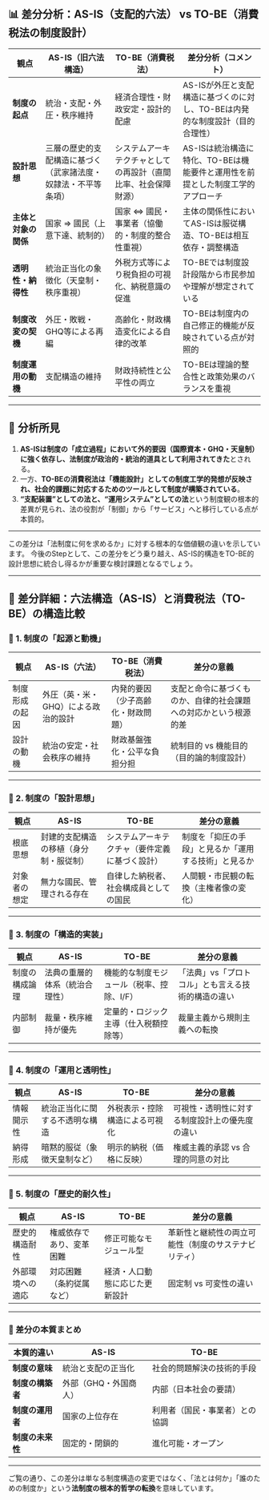 ## 📊 差分分析：AS-IS（支配的六法） vs TO-BE（消費税法の制度設計）

| 観点 | AS-IS（旧六法構造） | TO-BE（消費税法） | 差分分析（コメント） |
|------|----------------------|-------------------|-----------------------|
| **制度の起点** | 統治・支配・外圧・秩序維持 | 経済合理性・財政安定・設計的配慮 | AS-ISが外圧と支配構造に基づくのに対し、TO-BEは内発的な制度設計（目的合理性） |
| **設計思想** | 三層の歴史的支配構造に基づく（武家諸法度・奴隷法・不平等条項） | システムアーキテクチャとしての再設計（直間比率、社会保障財源） | AS-ISは統治構造に特化、TO-BEは機能要件と運用性を前提とした制度工学的アプローチ |
| **主体と対象の関係** | 国家 ⇒ 國民（上意下達、統制的） | 国家 ⇔ 國民・事業者（協働的・制度的整合性重視） | 主体の関係性においてAS-ISは服従構造、TO-BEは相互依存・調整構造 |
| **透明性・納得性** | 統治正当化の象徴化（天皇制・秩序重視） | 外税方式等により税負担の可視化、納税意識の促進 | TO-BEでは制度設計段階から市民参加や理解が想定されている |
| **制度改変の契機** | 外圧・敗戦・GHQ等による再編 | 高齢化・財政構造変化による自律的改革 | TO-BEは制度内の自己修正的機能が反映されている点が対照的 |
| **制度運用の動機** | 支配構造の維持 | 財政持続性と公平性の両立 | TO-BEは理論的整合性と政策効果のバランスを重視 |

---

## 🧠 分析所見

1. **AS-ISは制度の「成立過程」において外的要因（国際資本・GHQ・天皇制）に強く依存し、法制度が政治的・統治的道具として利用されてきた**とされる。
2. 一方、**TO-BEの消費税法は「機能設計」としての制度工学的発想が反映され、社会的課題に対応するためのツールとして制度が構築されている**。
3. **“支配装置”としての法と、“運用システム”としての法**という制度観の根本的差異が見られ、法の役割が「制御」から「サービス」へと移行している点が本質的。

---
この差分は「法制度に何を求めるか」に対する根本的な価値観の違いを示しています。
今後のStepとして、この差分をどう乗り越え、AS-IS的構造をTO-BE的設計思想に統合し得るかが重要な検討課題となるでしょう。

---

## 📑 差分詳細：六法構造（AS-IS）と消費税法（TO-BE）の構造比較

### 🔹 1. 制度の「起源と動機」
| 観点 | AS-IS（六法） | TO-BE（消費税法） | 差分の意義 |
|------|----------------|------------------|------------|
| 制度形成の起因 | 外圧（英・米・GHQ）による政治的設計 | 内発的要因（少子高齢化・財政問題） | 支配と命令に基づくものか、自律的社会課題への対応かという根源的差 |
| 設計の動機 | 統治の安定・社会秩序の維持 | 財政基盤強化・公平な負担分担 | 統制目的 vs 機能目的（目的論的制度設計） |

---

### 🔹 2. 制度の「設計思想」
| 観点 | AS-IS | TO-BE | 差分の意義 |
|------|--------|--------|-------------|
| 根底思想 | 封建的支配構造の移植（身分制・服従制） | システムアーキテクチャ（要件定義に基づく設計） | 制度を「抑圧の手段」と見るか「運用する技術」と見るか |
| 対象者の想定 | 無力な國民、管理される存在 | 自律した納税者、社会構成員としての国民 | 人間観・市民観の転換（主権者像の変化） |

---

### 🔹 3. 制度の「構造的実装」
| 観点 | AS-IS | TO-BE | 差分の意義 |
|------|--------|--------|-------------|
| 制度の構成論理 | 法典の重層的体系（統治合理性） | 機能的な制度モジュール（税率、控除、I/F） | 「法典」vs「プロトコル」とも言える技術的構造の違い |
| 内部制御 | 裁量・秩序維持が優先 | 定量的・ロジック主導（仕入税額控除等） | 裁量主義から規則主義への転換 |

---

### 🔹 4. 制度の「運用と透明性」
| 観点 | AS-IS | TO-BE | 差分の意義 |
|------|--------|--------|-------------|
| 情報開示性 | 統治正当化に関する不透明な構造 | 外税表示・控除構造による可視化 | 可視性・透明性に対する制度設計上の優先度の違い |
| 納得形成 | 暗黙的服従（象徴天皇制など） | 明示的納税（価格に反映） | 権威主義的承認 vs 合理的同意の対比 |

---

### 🔹 5. 制度の「歴史的耐久性」
| 観点 | AS-IS | TO-BE | 差分の意義 |
|------|--------|--------|-------------|
| 歴史的構造耐性 | 権威依存であり、変革困難 | 修正可能なモジュール型 | 革新性と継続性の両立可能性（制度のサステナビリティ） |
| 外部環境への適応 | 対応困難（条約従属など） | 経済・人口動態に応じた更新設計 | 固定制 vs 可変性の違い |

---

### 🧭 差分の本質まとめ

| 本質的違い | AS-IS | TO-BE |
|------------|-------|--------|
| **制度の意味** | 統治と支配の正当化 | 社会的問題解決の技術的手段 |
| **制度の構築者** | 外部（GHQ・外国商人） | 内部（日本社会の要請） |
| **制度の運用者** | 国家の上位存在 | 利用者（国民・事業者）との協調 |
| **制度の未来性** | 固定的・閉鎖的 | 進化可能・オープン |

---

ご覧の通り、この差分は単なる制度構造の変更ではなく、「法とは何か」「誰のための制度か」という**法制度の根本的哲学の転換**を意味しています。

